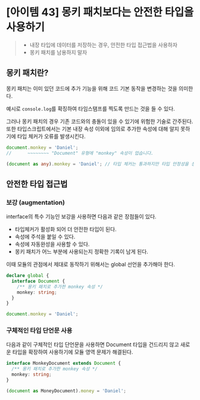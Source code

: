 # [아이템 43] 몽키 패치보다는 안전한 타입을 사용하기

> - 내장 타입에 데이터를 저장하는 경우, 안전한 타입 접근법을 사용하자
> - 몽키 패치를 남용하지 말자

## 몽키 패치란?

몽키 패치는 이미 있던 코드에 추가 기능을 위해 코드 기본 동작을 변경하는 것을 의미한다.

예시로 `console.log`를 확징하여 타임스탬프를 찍도록 만드는 것을 들 수 있다.

그러나 몽키 패치의 경우 기존 코드와의 충돌이 있을 수 있기에 위험한 기술로 간주된다.
또한 타입스크립트에서는 기본 내장 속성 이외에 임의로 추가한 속성에 대해 알지 못하기에 타입 체커가 오류를 발생시킨다.

```ts
document.monkey = 'Daniel';
//      ~~~~~~~~ "Document" 유형에 "monkey" 속성이 업습니다.

(document as any).monkey = 'Daniel'; // 타입 체커는 통과하지만 타입 안정성을 상실하게 됨
```

## 안전한 타입 접근법

### 보강 (augmentation)

interface의 특수 기능인 보강을 사용하면 다음과 같은 장점들이 있다.

- 타입체커가 활성화 되어 더 안전한 타입이 된다.
- 속성에 주석을 붙일 수 있다.
- 속성에 자동완성을 사용할 수 있다.
- 몽키 패치가 어느 부분에 사용되는지 정확한 기록이 남게 된다.

이때 모듈의 관점에서 제대로 동작하기 위해서는 global 선언을 추가해아 한다.

```ts
declare global {
  interface Document {
    /** 몽키 패치로 추가한 monkey 속성 */
    monkey: string;
  }
}

document.monkey = 'Daniel';
```

### 구체적인 타입 단언문 사용

다음과 같이 구체적인 타입 단언문을 사용하면 Document 타입을 건드리지 않고 새로운 타입을 확장하여 사용하기에 모듈 영역 문제가 해결된다.

```ts
interface MonkeyDocument extends Document {
  /** 몽키 패치로 추가한 monkey 속성 */
  monkey: string;
}

(document as MoneyDocument).money = 'Daniel';
```
